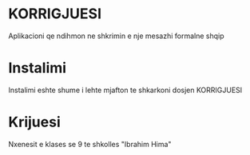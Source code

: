 # KORRIGJUESI
Aplikacioni qe ndihmon ne shkrimin e nje mesazhi formalne shqip
# Instalimi 
Instalimi eshte shume i lehte mjafton te shkarkoni dosjen KORRIGJUESI
# Krijuesi
Nxenesit e klases se 9 te shkolles "Ibrahim Hima"
